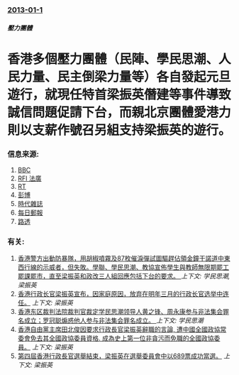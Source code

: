 ### [2013-01-1](/news/2013/01/1/index.md)

##### 壓力團體
#  香港多個壓力團體（民陣、學民思潮、人民力量、民主倒梁力量等）各自發起元旦遊行，就現任特首梁振英僭建等事件導致誠信問題促請下台，而親北京團體愛港力則以支薪作號召另組支持梁振英的遊行。




### 信息来源:

1. [BBC](http://www.bbc.co.uk/news/world-asia-china-20884033)
2. [RFI 法廣](http://www.chinese.rfi.fr/%E4%B8%AD%E5%9B%BD/20130102-%E6%96%B0%E5%8D%8E%E7%A4%BE%E7%BD%95%E8%A7%81%E6%8A%A5%E9%81%93%E4%BF%83%E6%A2%81%E6%8C%AF%E8%8B%B1%E4%B8%8B%E5%8F%B0%E6%B8%B8%E8%A1%8C)
3. [RT](http://rt.com/news/hong-kong-protests-leung-187/)
4. [彭博](http://about.bloomberglaw.com/2013/01/01/hong-kong-protesters-demand-leung-resign-on-credibility-loss/)
5. [時代雜誌](http://world.time.com/2013/01/02/hong-kongs-embattled-leader-faces-more-protests/)
6. [每日郵報](http://www.dailymail.co.uk/news/article-2255712/Hong-Kong-protests-Thousands-protesters-streets-demanding-greater-democracy-waving-British-colonial-flags.html)
7. [路透](http://www.reuters.com/article/2013/01/01/us-hongkong-protest-idUSBRE90004420130101)

### 有关:

1. [ 香港警方出動防暴隊，用胡椒噴霧及87枚催淚彈試圖驅趕佔領金鐘干諾道中東西行線的示威者，但失敗。學聯、學民思潮、教協宣佈學生與教師無限期罷工罷課罷市，直至梁振英和政改三人組回應包括下台的要求。 ](/news/2014/09/1/香港警方出動防暴隊-用胡椒噴霧及87枚催淚彈試圖驅趕佔領金鐘干諾道中東西行線的示威者-但失敗-學聯-學民思潮-教協宣佈.md) _上下文: 学民思潮, 梁振英_
2. [香港行政长官梁振英宣布，因家庭原因，放弃在明年三月的行政长官选举中连任。](/news/2016/12/9/香港行政长官梁振英宣布-因家庭原因-放弃在明年三月的行政长官选举中连任.md) _上下文: 梁振英_
3. [香港东区裁判法院裁判官裁定学民思潮领导人黄之锋、周永康参与非法集会罪名成立；罗冠聪煽惑他人参与非法集会罪名成立。 ](/news/2016/07/21/香港东区裁判法院裁判官裁定学民思潮领导人黄之锋-周永康参与非法集会罪名成立-罗冠聪煽惑他人参与非法集会罪名成立.md) _上下文: 学民思潮_
4. [香港自由黨主席田北俊因要求行政長官梁振英辭職的言論, 遭中國全國政協常委會免去其全國政協委員資格. 成為史上第一位非貪污而免職的全國政協委員。](/news/2014/10/29/香港自由黨主席田北俊因要求行政長官梁振英辭職的言論-遭中國全國政協常委會免去其全國政協委員資格-成為史上第一位非貪污.md) _上下文: 梁振英_
5. [第四屆香港行政長官選舉結束，梁振英在選舉委員會中以689票成功當選。](/news/2012/03/25/第四屆香港行政長官選舉結束-梁振英在選舉委員會中以689票成功當選.md) _上下文: 梁振英_
